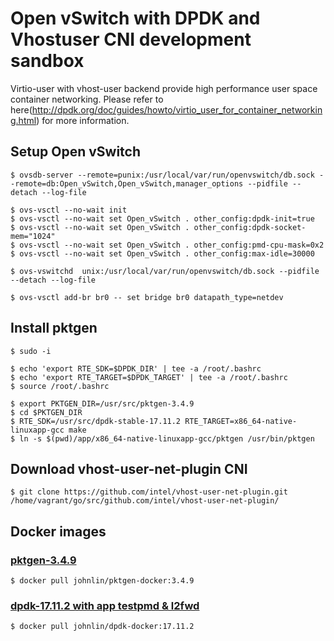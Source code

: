 # Open vSwitch with DPDK and Vhostuser CNI development sandbox

Virtio-user with vhost-user backend provide high performance user space container networking. 
Please refer to here(http://dpdk.org/doc/guides/howto/virtio_user_for_container_networking.html) for more information.

## Setup Open vSwitch
```shell
$ ovsdb-server --remote=punix:/usr/local/var/run/openvswitch/db.sock --remote=db:Open_vSwitch,Open_vSwitch,manager_options --pidfile --detach --log-file

$ ovs-vsctl --no-wait init
$ ovs-vsctl --no-wait set Open_vSwitch . other_config:dpdk-init=true 
$ ovs-vsctl --no-wait set Open_vSwitch . other_config:dpdk-socket-mem="1024" 
$ ovs-vsctl --no-wait set Open_vSwitch . other_config:pmd-cpu-mask=0x2
$ ovs-vsctl --no-wait set Open_vSwitch . other_config:max-idle=30000

$ ovs-vswitchd  unix:/usr/local/var/run/openvswitch/db.sock --pidfile --detach --log-file

$ ovs-vsctl add-br br0 -- set bridge br0 datapath_type=netdev
```

## Install pktgen
```shell
$ sudo -i

$ echo 'export RTE_SDK=$DPDK_DIR' | tee -a /root/.bashrc
$ echo 'export RTE_TARGET=$DPDK_TARGET' | tee -a /root/.bashrc
$ source /root/.bashrc

$ export PKTGEN_DIR=/usr/src/pktgen-3.4.9
$ cd $PKTGEN_DIR
$ RTE_SDK=/usr/src/dpdk-stable-17.11.2 RTE_TARGET=x86_64-native-linuxapp-gcc make
$ ln -s $(pwd)/app/x86_64-native-linuxapp-gcc/pktgen /usr/bin/pktgen
```

## Download vhost-user-net-plugin CNI
```shell
$ git clone https://github.com/intel/vhost-user-net-plugin.git /home/vagrant/go/src/github.com/intel/vhost-user-net-plugin/
```

## Docker images 

### [pktgen-3.4.9](https://hub.docker.com/r/johnlin/pktgen-docker/)
```shell
$ docker pull johnlin/pktgen-docker:3.4.9
```
### [dpdk-17.11.2 with app testpmd & l2fwd](https://hub.docker.com/r/johnlin/dpdk-docker/)

```shell
$ docker pull johnlin/dpdk-docker:17.11.2
```
